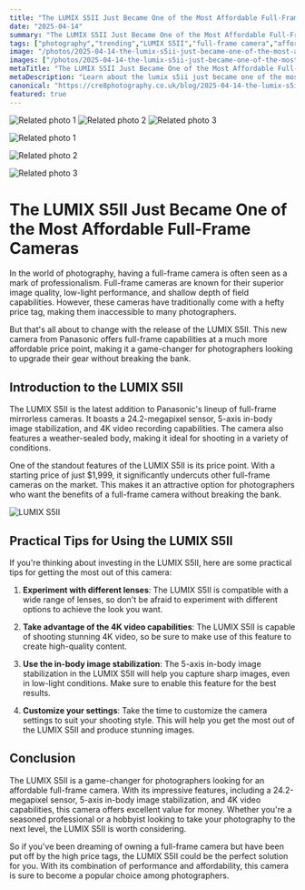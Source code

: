 ```yaml
---
title: "The LUMIX S5II Just Became One of the Most Affordable Full-Frame Cameras"
date: "2025-04-14"
summary: "The LUMIX S5II Just Became One of the Most Affordable Full-Frame Cameras - A trending topic in photography."
tags: ["photography","trending","LUMIX S5II","full-frame camera","affordable","Panasonic","4K video","image stabilization","lenses","price point"]
image: "/photos/2025-04-14-the-lumix-s5ii-just-became-one-of-the-most-affordable-full-frame-cameras-1.jpg"
images: ["/photos/2025-04-14-the-lumix-s5ii-just-became-one-of-the-most-affordable-full-frame-cameras-1.jpg","/photos/2025-04-14-the-lumix-s5ii-just-became-one-of-the-most-affordable-full-frame-cameras-2.jpg","/photos/2025-04-14-the-lumix-s5ii-just-became-one-of-the-most-affordable-full-frame-cameras-3.jpg"]
metaTitle: "The LUMIX S5II Just Became One of the Most Affordable Full-Frame Cameras | cre8 Photography"
metaDescription: "Learn about the lumix s5ii just became one of the most affordable full-frame cameras in photography with practical tips and insights."
canonical: "https://cre8photography.co.uk/blog/2025-04-14-the-lumix-s5ii-just-became-one-of-the-most-affordable-full-frame-cameras"
featured: true
---
```


<!-- Gallery as HTML -->

<div class="grid grid-cols-1 sm:grid-cols-2 md:grid-cols-3 gap-4">
  <img src="/photos/2025-04-14-the-lumix-s5ii-just-became-one-of-the-most-affordable-full-frame-cameras-1.jpg" alt="Related photo 1" class="w-full rounded-lg" />
<img src="/photos/2025-04-14-the-lumix-s5ii-just-became-one-of-the-most-affordable-full-frame-cameras-2.jpg" alt="Related photo 2" class="w-full rounded-lg" />
<img src="/photos/2025-04-14-the-lumix-s5ii-just-became-one-of-the-most-affordable-full-frame-cameras-3.jpg" alt="Related photo 3" class="w-full rounded-lg" />
</div>


<!-- Gallery as Markdown -->
![Related photo 1](/photos/2025-04-14-the-lumix-s5ii-just-became-one-of-the-most-affordable-full-frame-cameras-1.jpg)


![Related photo 2](/photos/2025-04-14-the-lumix-s5ii-just-became-one-of-the-most-affordable-full-frame-cameras-2.jpg)


![Related photo 3](/photos/2025-04-14-the-lumix-s5ii-just-became-one-of-the-most-affordable-full-frame-cameras-3.jpg)



# The LUMIX S5II Just Became One of the Most Affordable Full-Frame Cameras

In the world of photography, having a full-frame camera is often seen as a mark of professionalism. Full-frame cameras are known for their superior image quality, low-light performance, and shallow depth of field capabilities. However, these cameras have traditionally come with a hefty price tag, making them inaccessible to many photographers. 

But that's all about to change with the release of the LUMIX S5II. This new camera from Panasonic offers full-frame capabilities at a much more affordable price point, making it a game-changer for photographers looking to upgrade their gear without breaking the bank.

## Introduction to the LUMIX S5II

The LUMIX S5II is the latest addition to Panasonic's lineup of full-frame mirrorless cameras. It boasts a 24.2-megapixel sensor, 5-axis in-body image stabilization, and 4K video recording capabilities. The camera also features a weather-sealed body, making it ideal for shooting in a variety of conditions. 

One of the standout features of the LUMIX S5II is its price point. With a starting price of just $1,999, it significantly undercuts other full-frame cameras on the market. This makes it an attractive option for photographers who want the benefits of a full-frame camera without breaking the bank.

![LUMIX S5II](/path/to/image)

## Practical Tips for Using the LUMIX S5II

If you're thinking about investing in the LUMIX S5II, here are some practical tips for getting the most out of this camera:

1. **Experiment with different lenses**: The LUMIX S5II is compatible with a wide range of lenses, so don't be afraid to experiment with different options to achieve the look you want.

2. **Take advantage of the 4K video capabilities**: The LUMIX S5II is capable of shooting stunning 4K video, so be sure to make use of this feature to create high-quality content.

3. **Use the in-body image stabilization**: The 5-axis in-body image stabilization in the LUMIX S5II will help you capture sharp images, even in low-light conditions. Make sure to enable this feature for the best results.

4. **Customize your settings**: Take the time to customize the camera settings to suit your shooting style. This will help you get the most out of the LUMIX S5II and produce stunning images.

## Conclusion

The LUMIX S5II is a game-changer for photographers looking for an affordable full-frame camera. With its impressive features, including a 24.2-megapixel sensor, 5-axis in-body image stabilization, and 4K video capabilities, this camera offers excellent value for money. Whether you're a seasoned professional or a hobbyist looking to take your photography to the next level, the LUMIX S5II is worth considering.

So if you've been dreaming of owning a full-frame camera but have been put off by the high price tags, the LUMIX S5II could be the perfect solution for you. With its combination of performance and affordability, this camera is sure to become a popular choice among photographers.


